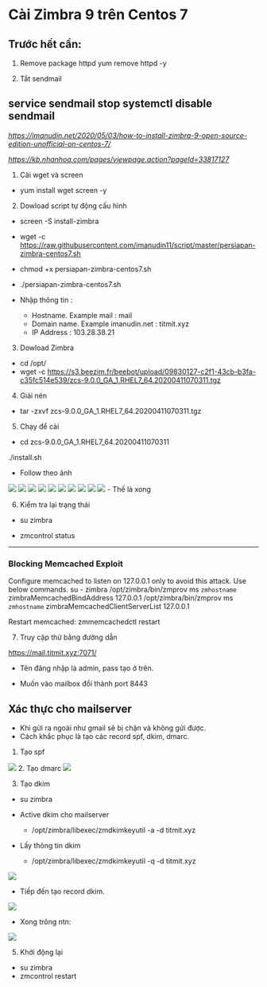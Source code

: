 # Cài Zimbra 9 trên Centos 7

## Trước hết cần:
1. Remove package httpd
yum remove httpd -y

2. Tắt sendmail 

service sendmail stop
systemctl disable sendmail
---------------------------------------
*https://imanudin.net/2020/05/03/how-to-install-zimbra-9-open-source-edition-unofficial-on-centos-7/*

*https://kb.nhanhoa.com/pages/viewpage.action?pageId=33817127*
1. Cài wget và screen
- yum install wget screen -y

2. Dowload script tự động cấu hình
- screen -S install-zimbra
- wget -c https://raw.githubusercontent.com/imanudin11/script/master/persiapan-zimbra-centos7.sh
- chmod +x persiapan-zimbra-centos7.sh
- ./persiapan-zimbra-centos7.sh


- Nhập thông tin :


    + Hostname. Example mail : mail
    + Domain name. Example imanudin.net : titmit.xyz
    + IP Address : 103.28.38.21

3. Dowload Zimbra
- cd /opt/
- wget -c https://s3.beezim.fr/beebot/upload/09830127-c2f1-43cb-b3fa-c35fc514e539/zcs-9.0.0_GA_1.RHEL7_64.20200411070311.tgz 

4. Giải nén
- tar -zxvf zcs-9.0.0_GA_1.RHEL7_64.20200411070311.tgz

5. Chạy để cài
- cd zcs-9.0.0_GA_1.RHEL7_64.20200411070311

./install.sh
- Follow theo ảnh
<img src="image/1.PNG">
<img src="image/2.PNG">
<img src="image/3.PNG">
<img src="image/4.PNG">
<img src="image/5.PNG">
<img src="image/6.PNG">
<img src="image/7.PNG">
<img src="image/8.PNG">
<img src="image/9.PNG">
<img src="image/10.PNG">
- Thế là xong

6. Kiểm tra lại trạng thái

- su zimbra

- zmcontrol status
-------------------
### Blocking Memcached Exploit
Configure memcached to listen on 127.0.0.1 only to avoid this attack. Use below commands.
su - zimbra
 /opt/zimbra/bin/zmprov ms `zmhostname` zimbraMemcachedBindAddress 127.0.0.1 
 /opt/zimbra/bin/zmprov ms `zmhostname` zimbraMemcachedClientServerList 127.0.0.1

Restart memcached:
zmmemcachedctl restart


7. Truy cập thử bằng đường dẫn 

https://mail.titmit.xyz:7071/

- Tên đăng nhập là admin, pass tạo ở trên.


- Muốn vào mailbox đổi thành port 8443

## Xác thực cho mailserver

- Khi gửi ra ngoài như gmail sẽ bị chặn và không gửi được.
- Cách khắc phục là tạo các record spf, dkim, dmarc.


1. Tạo spf

<img src="image/11.PNG">
2. Tạo dmarc

<img src="image/12.PNG">

3. Tạo dkim
- su zimbra
- Active dkim cho mailserver
    + /opt/zimbra/libexec/zmdkimkeyutil -a -d titmit.xyz

- Lấy thông tin dkim
    + /opt/zimbra/libexec/zmdkimkeyutil -q -d titmit.xyz

<img src="image/13.PNG">

- Tiếp đến tạo record dkim.

<img src="image/14.PNG">

- Xong trông ntn:

<img src="image/15.PNG">

5. Khởi động lại
- su zimbra
- zmcontrol restart
